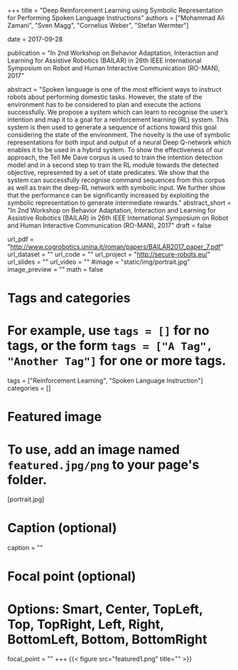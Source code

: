 +++
title = "Deep Reinforcement Learning using Symbolic Representation for Performing Spoken Language Instructions"
authors = ["Mohammad Ali Zamani", "Sven Magg", "Cornelius Weber", "Stefan Wermter"]

date = 2017-09-28

publication = "In 2nd Workshop on Behavior Adaptation, Interaction and Learning for Assistive Robotics (BAILAR) in 26th IEEE International Symposium on Robot and Human Interactive Communication (RO-MAN), 2017"

abstract = "Spoken language is one of the most efficient ways to instruct robots about performing domestic tasks. However, the state of the environment has to be considered to plan and execute the actions successfully. We propose a system which can learn to recognise the user’s intention and map it to a goal for a reinforcement learning (RL) system. This system is then used to generate a sequence of actions toward this goal considering the state of the environment. The novelty is the use of symbolic representations for both input and output of a neural Deep Q-network which enables it to be used in a hybrid system. To show the effectiveness of our approach, the Tell Me Dave corpus is used to train the intention detection model and in a second step to train the RL module towards the detected objective, represented by a set of state predicates. We show that the system can successfully recognise command sequences from this corpus as well as train the deep-RL network with symbolic input. We further show that the performance can be significantly increased by exploiting the symbolic representation to generate intermediate rewards."
abstract_short = "In 2nd Workshop on Behavior Adaptation, Interaction and Learning for Assistive Robotics (BAILAR) in 26th IEEE International Symposium on Robot and Human Interactive Communication (RO-MAN), 2017"
draft = false

url_pdf = "http://www.cogrobotics.unina.it/roman/papers/BAILAR2017_paper_7.pdf"
url_dataset = ""
url_code = ""
url_project = "http://secure-robots.eu/"
url_slides = ""
url_video = ""
#image = "static/img/portrait.jpg"
image_preview = ""
math = false

# Tags and categories
# For example, use `tags = []` for no tags, or the form `tags = ["A Tag", "Another Tag"]` for one or more tags.
tags = ["Reinforcement Learning", "Spoken Language Instruction"]
categories = []

# Featured image
# To use, add an image named `featured.jpg/png` to your page's folder. 
[portrait.jpg]
  # Caption (optional)
  caption = ""

  # Focal point (optional)
  # Options: Smart, Center, TopLeft, Top, TopRight, Left, Right, BottomLeft, Bottom, BottomRight
  focal_point = ""
+++
{{< figure src="featured1.png" title="" >}}
